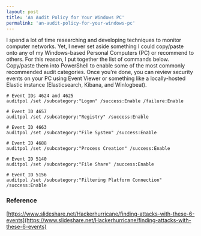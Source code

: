 ```yaml
---
layout: post
title: 'An Audit Policy for Your Windows PC'
permalink: 'an-audit-policy-for-your-windows-pc'
---
```


I spend a lot of time researching and developing techniques to monitor computer networks. Yet, I never set aside something I could copy/paste onto any of my Windows-based Personal Computers (PC) or recommend to others. For this reason, I put together the list of commands below. Copy/paste them into PowerShell to enable some of the most commonly recommended audit categories. Once you're done, you can review security events on your PC using Event Viewer or something like a locally-hosted Elastic instance (Elasticsearch, Kibana, and Winlogbeat). 
```pwsh
# Event IDs 4624 and 4625
auditpol /set /subcategory:"Logon" /success:Enable /failure:Enable

# Event ID 4657
auditpol /set /subcategory:"Registry" /success:Enable

# Event ID 4663
auditpol /set /subcategory:"File System" /success:Enable

# Event ID 4688
auditpol /set /subcategory:"Process Creation" /success:Enable

# Event ID 5140
auditpol /set /subcategory:"File Share" /success:Enable

# Event ID 5156
auditpol /set /subcategory:"Filtering Platform Connection" /success:Enable
```

### Reference  
[https://www.slideshare.net/Hackerhurricane/finding-attacks-with-these-6-events](https://www.slideshare.net/Hackerhurricane/finding-attacks-with-these-6-events)
